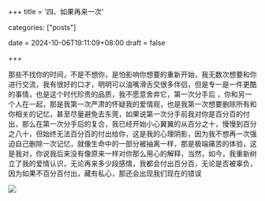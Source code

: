 +++
title = '四、如果再来一次'

categories: ["posts\"]

date = 2024-10-06T19:11:09+08:00
draft = false



+++

那些不找你的时间，不是不想你，是怕影响你想要的重新开始，我无数次想要和你进行交流，我有很好的口才，明明可以油嘴滑舌交很多伴侣，但是专一是一件更酷的事情，也是这个时代珍贵的品质，我不愿意舍弃它，第一次分手后  ，你和另一个人在一起，那是我第一次严肃的怀疑我的爱情观，也是我第一次想要删除所有和你相关的记忆，甚至尽量避免去东莞，如果说第一次分手前我对你是百分百的付出，那么在第一次分手后的复合，我已经开始小心翼翼的从百分之十，慢慢到百分之八十，但始终无法百分百的付出给你，这是我的心理阴影，因为我不想再一次强迫自己删除一次记忆，就像生命中的一部分被抽离一样，那是极端痛苦的体验，这是我对，你说我后来没有像原来一样对你那么用心的解释，当然，如今，我重新树立了我的爱情认识，无论再来多少段感情，我都会付出百分百，无论是否被辜负，因为如果不百分百付出，藏有私心，那还会出现我们现在的错误

![](https://gitee.com/huangzejie/drawing-bed/raw/master/202410061918619.jpeg)
